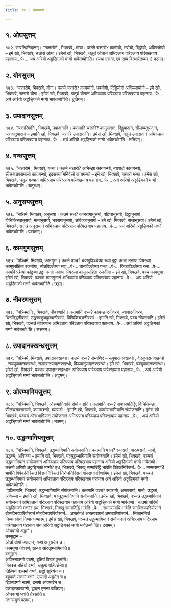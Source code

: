 ```yaml
---
title: १४ ८ ओघवग्गो

---
```



## १. ओघसुत्तम्

१७२. सावत्थिनिदानम्। ‘‘चत्तारोमे , भिक्खवे, ओघा। कतमे चत्तारो? कामोघो, भवोघो, दिट्ठोघो, अविज्जोघो – इमे खो, भिक्खवे, चत्तारो ओघा। इमेसं खो, भिक्खवे, चतुन्नं ओघानं अभिञ्ञाय परिञ्ञाय परिक्खयाय पहानाय…पे॰… अयं अरियो अट्ठङ्गिको मग्गो भावेतब्बो’’ति। (यथा एसना, एवं सब्बं वित्थारेतब्बम्।) पठमम्।  


## २. योगसुत्तम्

१७३. ‘‘चत्तारोमे, भिक्खवे, योगा। कतमे चत्तारो? कामयोगो, भवयोगो, दिट्ठियोगो अविज्जायोगो – इमे खो, भिक्खवे, चत्तारो योगा। इमेसं खो, भिक्खवे, चतुन्नं योगानं अभिञ्ञाय परिञ्ञाय परिक्खयाय पहानाय…पे॰… अयं अरियो अट्ठङ्गिको मग्गो भावेतब्बो’’ति। दुतियम्।  


## ३. उपादानसुत्तम्

१७४. ‘‘चत्तारिमानि , भिक्खवे, उपादानानि। कतमानि चत्तारि? कामुपादानं, दिट्ठुपादानं, सीलब्बतुपादानं, अत्तवादुपादानं – इमानि खो, भिक्खवे, चत्तारि उपादानानि। इमेसं खो, भिक्खवे, चतुन्नं उपादानानं अभिञ्ञाय परिञ्ञाय परिक्खयाय पहानाय…पे॰… अयं अरियो अट्ठङ्गिको मग्गो भावेतब्बो’’ति। ततियम्।  


## ४. गन्थसुत्तम्

१७५. ‘‘चत्तारोमे , भिक्खवे, गन्था। कतमे चत्तारो? अभिज्झा कायगन्थो, ब्यापादो कायगन्थो, सीलब्बतपरामासो कायगन्थो, इदंसच्चाभिनिवेसो कायगन्थो – इमे खो, भिक्खवे, चत्तारो गन्था। इमेसं खो, भिक्खवे, चतुन्नं गन्थानं अभिञ्ञाय परिञ्ञाय परिक्खयाय पहानाय…पे॰… अयं अरियो अट्ठङ्गिको मग्गो भावेतब्बो’’ति। चतुत्थम्।  


## ५. अनुसयसुत्तम्

१७६. ‘‘सत्तिमे, भिक्खवे, अनुसया। कतमे सत्त? कामरागानुसयो, पटिघानुसयो, दिट्ठानुसयो , विचिकिच्छानुसयो, मानानुसयो, भवरागानुसयो, अविज्जानुसयो – इमे खो, भिक्खवे, सत्तानुसया। इमेसं खो, भिक्खवे, सत्तन्नं अनुसयानं अभिञ्ञाय परिञ्ञाय परिक्खयाय पहानाय…पे॰… अयं अरियो अट्ठङ्गिको मग्गो भावेतब्बो’’ति। पञ्चमम्।  


## ६. कामगुणसुत्तम्

१७७. ‘‘पञ्चिमे, भिक्खवे, कामगुणा। कतमे पञ्च? चक्खुविञ्ञेय्या रूपा इट्ठा कन्ता मनापा पियरूपा कामूपसंहिता रजनीया, सोतविञ्ञेय्या सद्दा…पे॰… घानविञ्ञेय्या गन्धा…पे॰… जिव्हाविञ्ञेय्या रसा…पे॰… कायविञ्ञेय्या फोट्ठब्बा इट्ठा कन्ता मनापा पियरूपा कामूपसंहिता रजनीया – इमे खो, भिक्खवे, पञ्च कामगुणा। इमेसं खो, भिक्खवे, पञ्चन्नं कामगुणानं अभिञ्ञाय परिञ्ञाय परिक्खयाय पहानाय…पे॰… अयं अरियो अट्ठङ्गिको मग्गो भावेतब्बो’’ति। छट्ठम्।  


## ७. नीवरणसुत्तम्

१७८. ‘‘पञ्चिमानि , भिक्खवे, नीवरणानि। कतमानि पञ्च? कामच्छन्दनीवरणं, ब्यापादनीवरणं, थिनमिद्धनीवरणं, उद्धच्चकुक्कुच्चनीवरणं, विचिकिच्छानीवरणं – इमानि खो, भिक्खवे, पञ्च नीवरणानि। इमेसं खो, भिक्खवे, पञ्चन्नं नीवरणानं अभिञ्ञाय परिञ्ञाय परिक्खयाय पहानाय…पे॰… अयं अरियो अट्ठङ्गिको मग्गो भावेतब्बो’’ति। सत्तमम्।  


## ८. उपादानक्खन्धसुत्तम्

१७९. ‘‘पञ्चिमे, भिक्खवे, उपादानक्खन्धा। कतमे पञ्च? सेय्यथिदं – रूपुपादानक्खन्धो , वेदनुपादानक्खन्धो , सञ्ञुपादानक्खन्धो, सङ्खारुपादानक्खन्धो, विञ्ञाणुपादानक्खन्धो। इमे खो, भिक्खवे, पञ्चुपादानक्खन्धा। इमेसं खो, भिक्खवे, पञ्चन्नं उपादानक्खन्धानं अभिञ्ञाय परिञ्ञाय परिक्खयाय पहानाय…पे॰… अयं अरियो अट्ठङ्गिको मग्गो भावेतब्बो’’ति। अट्ठमम्।  


## ९. ओरम्भागियसुत्तम्

१८०. ‘‘पञ्चिमानि, भिक्खवे, ओरम्भागियानि संयोजनानि। कतमानि पञ्च? सक्कायदिट्ठि, विचिकिच्छा, सीलब्बतपरामासो, कामच्छन्दो, ब्यापादो – इमानि खो, भिक्खवे, पञ्चोरम्भागियानि संयोजनानि। इमेसं खो भिक्खवे, पञ्चन्नं ओरम्भागियानं संयोजनानं अभिञ्ञाय परिञ्ञाय परिक्खयाय पहानाय…पे॰… अयं अरियो अट्ठङ्गिको मग्गो भावेतब्बो’’ति। नवमम्।  


## १०. उद्धम्भागियसुत्तम्

१८१. ‘‘पञ्चिमानि, भिक्खवे, उद्धम्भागियानि संयोजनानि। कतमानि पञ्च? रूपरागो, अरूपरागो, मानो, उद्धच्चं, अविज्जा – इमानि खो, भिक्खवे, पञ्चुद्धम्भागियानि संयोजनानि। इमेसं खो, भिक्खवे, पञ्चन्नं उद्धम्भागियानं संयोजनानं अभिञ्ञाय परिञ्ञाय परिक्खयाय पहानाय अरियो अट्ठङ्गिको मग्गो भावेतब्बो। कतमो अरियो अट्ठङ्गिको मग्गो? इध, भिक्खवे, भिक्खु सम्मादिट्ठिं भावेति विवेकनिस्सितं…पे॰… सम्मासमाधिं भावेति विवेकनिस्सितं विरागनिस्सितं निरोधनिस्सितं वोस्सग्गपरिणामिम्। इमेसं खो, भिक्खवे, पञ्चन्नं उद्धम्भागियानं संयोजनानं अभिञ्ञाय परिञ्ञाय परिक्खयाय पहानाय अयं अरियो अट्ठङ्गिको मग्गो भावेतब्बो’’ति।  
‘‘पञ्चिमानि, भिक्खवे, उद्धम्भागियानि संयोजनानि। कतमानि पञ्च? रूपरागो, अरूपरागो, मानो, उद्धच्चं, अविज्जा – इमानि खो, भिक्खवे, पञ्चुद्धम्भागियानि संयोजनानि। इमेसं खो, भिक्खवे, पञ्चन्नं उद्धम्भागियानं संयोजनानं अभिञ्ञाय परिञ्ञाय परिक्खयाय पहानाय अरियो अट्ठङ्गिको मग्गो भावेतब्बो। कतमो अरियो अट्ठङ्गिको मग्गो? इध, भिक्खवे, भिक्खु सम्मादिट्ठिं भावेति…पे॰… सम्मासमाधिं भावेति रागविनयपरियोसानं दोसविनयपरियोसानं मोहविनयपरियोसानं… अमतोगधं अमतपरायनं अमतपरियोसानं… निब्बाननिन्नं निब्बानपोणं निब्बानपब्भारम्। इमेसं खो, भिक्खवे, पञ्चन्नं उद्धम्भागियानं संयोजनानं अभिञ्ञाय परिञ्ञाय परिक्खयाय पहानाय अयं अरियो अट्ठङ्गिको मग्गो भावेतब्बो’’ति। दसमम्।  
ओघवग्गो अट्ठमो।  
तस्सुद्दानं –  
ओघो योगो उपादानं, गन्थं अनुसयेन च।  
कामगुणा नीवरणं, खन्धा ओरुद्धम्भागियाति॥  
वग्गुद्दानं –  
अविज्जावग्गो पठमो, दुतियं विहारं वुच्चति।  
मिच्छत्तं ततियो वग्गो, चतुत्थं पटिपन्नेनेव॥  
तित्थियं पञ्चमो वग्गो, छट्ठो सूरियेन च।  
बहुकते सत्तमो वग्गो, उप्पादो अट्ठमेन च॥  
दिवसवग्गो नवमो, दसमो अप्पमादेन च।  
एकादसबलवग्गो, द्वादस एसना पाळियम्।  
ओघवग्गो भवति तेरसाति॥  
मग्गसंयुत्तं पठमम्।  